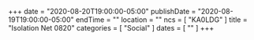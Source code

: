 +++
date = "2020-08-20T19:00:00-05:00"
publishDate = "2020-08-19T19:00:00-05:00"
endTime = ""
location = ""
ncs = [ "KA0LDG" ]
title = "Isolation Net 0820"
categories = [ "Social" ]
dates = [ "" ]
+++
